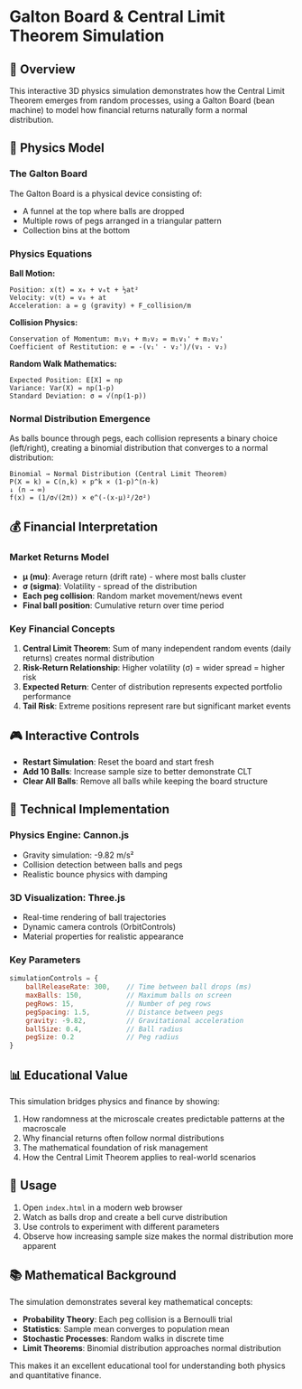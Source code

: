 # Galton Board & Central Limit Theorem Simulation

## 🎯 Overview
This interactive 3D physics simulation demonstrates how the Central Limit Theorem emerges from random processes, using a Galton Board (bean machine) to model how financial returns naturally form a normal distribution.

## 🔬 Physics Model

### The Galton Board
The Galton Board is a physical device consisting of:
- A funnel at the top where balls are dropped
- Multiple rows of pegs arranged in a triangular pattern
- Collection bins at the bottom

### Physics Equations

**Ball Motion:**
```
Position: x(t) = x₀ + v₀t + ½at²
Velocity: v(t) = v₀ + at
Acceleration: a = g (gravity) + F_collision/m
```

**Collision Physics:**
```
Conservation of Momentum: m₁v₁ + m₂v₂ = m₁v₁' + m₂v₂'
Coefficient of Restitution: e = -(v₁' - v₂')/(v₁ - v₂)
```

**Random Walk Mathematics:**
```
Expected Position: E[X] = np
Variance: Var(X) = np(1-p)
Standard Deviation: σ = √(np(1-p))
```

### Normal Distribution Emergence
As balls bounce through pegs, each collision represents a binary choice (left/right), creating a binomial distribution that converges to a normal distribution:

```
Binomial → Normal Distribution (Central Limit Theorem)
P(X = k) = C(n,k) × p^k × (1-p)^(n-k)
↓ (n → ∞)
f(x) = (1/σ√(2π)) × e^(-(x-μ)²/2σ²)
```

## 💰 Financial Interpretation

### Market Returns Model
- **μ (mu)**: Average return (drift rate) - where most balls cluster
- **σ (sigma)**: Volatility - spread of the distribution
- **Each peg collision**: Random market movement/news event
- **Final ball position**: Cumulative return over time period

### Key Financial Concepts
1. **Central Limit Theorem**: Sum of many independent random events (daily returns) creates normal distribution
2. **Risk-Return Relationship**: Higher volatility (σ) = wider spread = higher risk
3. **Expected Return**: Center of distribution represents expected portfolio performance
4. **Tail Risk**: Extreme positions represent rare but significant market events

## 🎮 Interactive Controls

- **Restart Simulation**: Reset the board and start fresh
- **Add 10 Balls**: Increase sample size to better demonstrate CLT
- **Clear All Balls**: Remove all balls while keeping the board structure

## 🔧 Technical Implementation

### Physics Engine: Cannon.js
- Gravity simulation: -9.82 m/s²
- Collision detection between balls and pegs
- Realistic bounce physics with damping

### 3D Visualization: Three.js
- Real-time rendering of ball trajectories
- Dynamic camera controls (OrbitControls)
- Material properties for realistic appearance

### Key Parameters
```javascript
simulationControls = {
    ballReleaseRate: 300,    // Time between ball drops (ms)
    maxBalls: 150,           // Maximum balls on screen
    pegRows: 15,             // Number of peg rows
    pegSpacing: 1.5,         // Distance between pegs
    gravity: -9.82,          // Gravitational acceleration
    ballSize: 0.4,           // Ball radius
    pegSize: 0.2             // Peg radius
}
```

## 📊 Educational Value

This simulation bridges physics and finance by showing:
1. How randomness at the microscale creates predictable patterns at the macroscale
2. Why financial returns often follow normal distributions
3. The mathematical foundation of risk management
4. How the Central Limit Theorem applies to real-world scenarios

## 🚀 Usage

1. Open `index.html` in a modern web browser
2. Watch as balls drop and create a bell curve distribution
3. Use controls to experiment with different parameters
4. Observe how increasing sample size makes the normal distribution more apparent

## 📚 Mathematical Background

The simulation demonstrates several key mathematical concepts:

- **Probability Theory**: Each peg collision is a Bernoulli trial
- **Statistics**: Sample mean converges to population mean
- **Stochastic Processes**: Random walks in discrete time
- **Limit Theorems**: Binomial distribution approaches normal distribution

This makes it an excellent educational tool for understanding both physics and quantitative finance.
